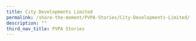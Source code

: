 ```yaml
---
title: City Developments Limited
permalink: /share-the-moment/PVPA-Stories/City-Developments-Limited/
description: ""
third_nav_title: PVPA Stories
---
```

